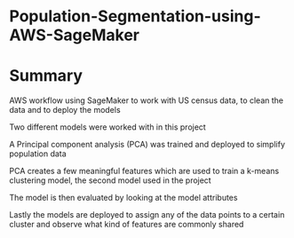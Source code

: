 # Population-Segmentation-using-AWS-SageMaker

# Summary
AWS workflow using SageMaker to work with US census data, to clean the data and to deploy the models


Two different models were worked with in this project

  A Principal component analysis (PCA) was trained and deployed to simplify population data
  
  PCA creates a few meaningful features which are used to train a k-means clustering model, the second model used in the project
  
  The model is then evaluated by looking at the model attributes
  
  Lastly the models are deployed to assign any of the data points to a certain cluster and observe what kind of features are commonly       shared
  
  
